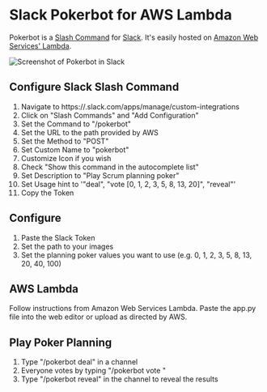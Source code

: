 # Slack Pokerbot for AWS Lambda

Pokerbot is a [Slash Command](https://api.slack.com/slash-commands) for [Slack](https://slack.com/). It's easily hosted on [Amazon Web Services' Lambda](https://aws.amazon.com/lambda/).

![Screenshot of Pokerbot in Slack](https://raw.githubusercontent.com/nateyolles/slack-pokerbot/master/images/screenshot.png)

## Configure Slack Slash Command

1. Navigate to https://<your-team-name>.slack.com/apps/manage/custom-integrations
2. Click on "Slash Commands" and "Add Configuration" 
3. Set the Command to "/pokerbot"
4. Set the URL to the path provided by AWS
5. Set the Method to "POST"
6. Set Custom Name to "pokerbot"
7. Customize Icon if you wish
8. Check "Show this command in the autocomplete list"
9. Set Description to "Play Scrum planning poker"
10. Set Usage hint to '"deal", "vote [0, 1, 2, 3, 5, 8, 13, 20]", "reveal"'
11. Copy the Token

## Configure

1. Paste the Slack Token
2. Set the path to your images
3. Set the planning poker values you want to use (e.g. 0, 1, 2, 3, 5, 8, 13, 20, 40, 100)

## AWS Lambda

Follow instructions from Amazon Web Services Lambda. Paste the app.py file into the web editor or upload as directed by AWS.

## Play Poker Planning
1. Type "/pokerbot deal" in a channel
2. Everyone votes by typing "/pokerbot vote <your vote>"
3. Type "/pokerbot reveal" in the channel to reveal the results

